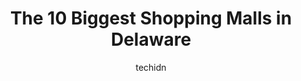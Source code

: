 ---
layout: ampstory
image: https://i0.wp.com/paketmu.com/wp-content/uploads/2023/06/christiana-mall-0-in-delaware-1686372108.jpeg?resize=640,853
author: techidn
featured: false
description: Explore the diverse Shopping Mall scene in Delaware, home to an incredible selection of 10 establishments catering to every taste. Whether youre in search of iconic favorites or undiscovere
title: The 10 Biggest Shopping Malls in Delaware
cover:
   title: The 10 Biggest Shopping Malls in Delaware
   subtitle: RICKPATE
   background: https://paketmu.com/wp-content/uploads/2023/06/christiana-mall-0-in-delaware-1686372108.jpeg

pages: 
 - layout: thirds
   top: <h1>#1 Christiana Mall</h1>
   bottom: "<p>A really nice mall, stopped at halfway between home and our destination. For a weekday, it was well attended with shoppers. A clean, well lit mall still holding flagship </p>"
   background: https://paketmu.com/wp-content/uploads/2023/06/christiana-mall-1-in-delaware-1686372108.jpeg
   backgroundblur: true
 - layout: thirds
   top: <h1>#2 Concord Mall</h1>
   bottom: "<p>This mall may not be as large and may not have the variety of businesses that the Christiana Mall has, but this location is much easier to navigate on weekends and is not</p>"
   background: https://paketmu.com/wp-content/uploads/2023/06/christiana-mall-2-in-delaware-1686372110.jpeg
   cta:
      link: https://paketmu.com/the-10-biggest-shopping-malls-in-delaware/
      text: The 10 Biggest Shopping Malls in Delaware
 - layout: thirds
   top: <h1>#3 Dover Mall</h1>
   bottom: "<p>Ive been living in the Dover area for two years, and been visiting the area for about six years but never visited the mall until now. I was impressed with the size and v</p>"
   background: https://paketmu.com/wp-content/uploads/2023/06/christiana-mall-3-in-delaware-1686372110.jpeg
   cta:
      link: https://paketmu.com/the-10-biggest-shopping-malls-in-delaware/
      text: The 10 Biggest Shopping Malls in Delaware
 - layout: thirds
   top: <h1>#4 Center Pointe Plaza</h1>
   bottom: "<p>1291 Churchmans Rd, Newark, DE 19713, United States</p>"
   background: https://images.unsplash.com/photo-1522441815192-d9f04eb0615c?ixlib=rb-4.0.3&ixid=MnwxMjA3fDB8MHxwaG90by1wYWdlfHx8fGVufDB8fHx8&auto=format&fit=crop&w=640&h=853&q=80
   cta:
      link: https://paketmu.com/the-10-biggest-shopping-malls-in-delaware/
      text: The 10 Biggest Shopping Malls in Delaware
 - layout: thirds
   top: <h1>#5 Fairfax Shopping Center</h1>
   bottom: "<p>2115 Concord Pike, Wilmington, DE 19803, United States</p>"
   background: https://images.unsplash.com/photo-1618005182384-a83a8bd57fbe?ixlib=rb-4.0.3&ixid=MnwxMjA3fDB8MHxwaG90by1wYWdlfHx8fGVufDB8fHx8&auto=format&fit=crop&w=640&h=853&q=80
   cta:
      link: https://paketmu.com/the-10-biggest-shopping-malls-in-delaware/
      text: The 10 Biggest Shopping Malls in Delaware
 - layout: thirds
   top: <h1>#6 Peoples Plaza</h1>
   bottom: "<p>830 Peoples Plaza, Newark, DE 19702, United States</p>"
   background: https://images.unsplash.com/photo-1614648718611-0635f29016cb?ixlib=rb-4.0.3&ixid=MnwxMjA3fDB8MHxwaG90by1wYWdlfHx8fGVufDB8fHx8&auto=format&fit=crop&w=640&h=853&q=80
   cta:
      link: https://paketmu.com/the-10-biggest-shopping-malls-in-delaware/
      text: The 10 Biggest Shopping Malls in Delaware
 - layout: thirds
   top: <h1>#7 Christiana Town Center</h1>
   bottom: "<p>100 W Main St, Newark, DE 19702, United States</p>"
   background: https://images.unsplash.com/photo-1462556791646-c201b8241a94?ixlib=rb-4.0.3&ixid=MnwxMjA3fDB8MHxwaG90by1wYWdlfHx8fGVufDB8fHx8&auto=format&fit=crop&w=640&h=853&q=80
   cta:
      link: https://paketmu.com/the-10-biggest-shopping-malls-in-delaware/
      text: The 10 Biggest Shopping Malls in Delaware
 - layout: thirds
   middle: Continue reading...
   background: https://images.unsplash.com/photo-1515405295579-ba7b45403062?ixlib=rb-4.0.3&ixid=MnwxMjA3fDB8MHxwaG90by1wYWdlfHx8fGVufDB8fHx8&auto=format&fit=crop&w=640&h=853&q=80
   cta:
      link: https://paketmu.com/the-10-biggest-shopping-malls-in-delaware/
      text: The 10 Biggest Shopping Malls in Delaware
      
---